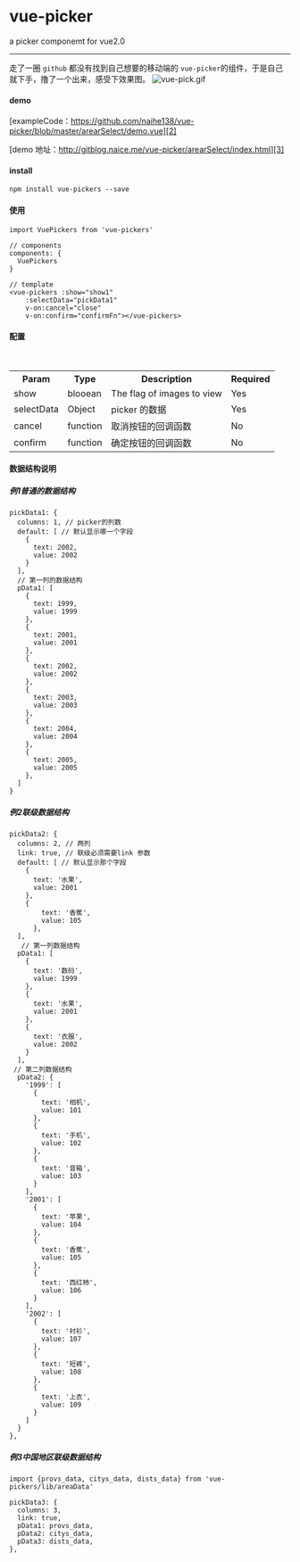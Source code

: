 # vue-picker
a picker componemt for vue2.0

------
走了一圈 `github` 都没有找到自己想要的移动端的 `vue-picker`的组件，于是自己就下手，撸了一个出来，感受下效果图。
![vue-pick.gif][1]


#### demo


[exampleCode：https://github.com/naihe138/vue-picker/blob/master/arearSelect/demo.vue][2]

[demo 地址：http://gitblog.naice.me/vue-picker/arearSelect/index.html][3]


#### install

`npm install vue-pickers --save`

#### 使用

```
import VuePickers from 'vue-pickers'

// components
components: {
  VuePickers
}

// template
<vue-pickers :show="show1"
    :selectData="pickData1"
    v-on:cancel="close"
    v-on:confirm="confirmFn"></vue-pickers>

```

#### 配置

<table>
    <tr>
        <th>Param</th>
        <th>Type</th>
        <th>Description</th>
        <th>Required</th>
    </tr>
    <tr>
        <td>show</td>
        <td>blooean</td>
        <td>The flag of images to view</td>
        <td>Yes</td>
    </tr>
    <tr>
        <td>selectData</td>
        <td>Object</td>
        <td>picker 的数据</td>
        <td>Yes</td>
    </tr>
    <tr>
        <td>cancel</td>
        <td>function</td>
        <td>取消按钮的回调函数</td>
        <td>No</td>
    </tr>
    <tr>
        <td>confirm</td>
        <td>function</td>
        <td>确定按钮的回调函数</td>
        <td>No</td>
    </tr>
</table>

#### 数据结构说明

##### 例1普通的数据结构

```
pickData1: {
  columns: 1, // picker的列数
  default: [ // 默认显示哪一个字段
    {
      text: 2002,
      value: 2002
    }
  ],
  // 第一列的数据结构
  pData1: [
    {
      text: 1999,
      value: 1999
    },
    {
      text: 2001,
      value: 2001
    },
    {
      text: 2002,
      value: 2002
    },
    {
      text: 2003,
      value: 2003
    },
    {
      text: 2004,
      value: 2004
    },
    {
      text: 2005,
      value: 2005
    },
  ]
}
```

##### 例2联级数据结构

```
pickData2: {
  columns: 2, // 两列
  link: true, // 联级必须需要link 参数
  default: [ // 默认显示那个字段
    {
      text: '水果',
      value: 2001
    },
    {
        text: '香蕉',
        value: 105
      },
  ],
   // 第一列数据结构
  pData1: [
    {
      text: '数码',
      value: 1999
    },
    {
      text: '水果',
      value: 2001
    },
    {
      text: '衣服',
      value: 2002
    }
  ],
 // 第二列数据结构
  pData2: {
    '1999': [
      {
        text: '相机',
        value: 101
      },
      {
        text: '手机',
        value: 102
      },
      {
        text: '音箱',
        value: 103
      }
    ],
    '2001': [
      {
        text: '苹果',
        value: 104
      },
      {
        text: '香蕉',
        value: 105
      },
      {
        text: '西红柿',
        value: 106
      }
    ],
    '2002': [
      {
        text: '衬衫',
        value: 107
      },
      {
        text: '短裤',
        value: 108
      },
      {
        text: '上衣',
        value: 109
      }
    ]
  }
},
```

##### 例3中国地区联级数据结构

```
import {provs_data, citys_data, dists_data} from 'vue-pickers/lib/areaData'

pickData3: {
  columns: 3,
  link: true,
  pData1: provs_data,
  pData2: citys_data,
  pData3: dists_data,
},
```



  [1]: http://img.store.naice.me/vue-pick.gif
  [2]: https://github.com/naihe138/vue-picker/blob/master/arearSelect/demo.vue
  [3]: http://gitblog.naice.me/vue-picker/arearSelect/index.html
